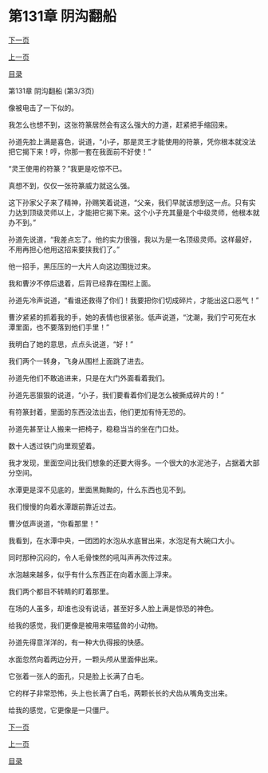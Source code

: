 <h1>第131章  阴沟翻船</h1>
            <div><p><a href="./393_%E7%AC%AC132%E7%AB%A0_%E5%9C%B0%E7%89%A2.md">下一页</a></p><p><a href="./391_%E7%AC%AC131%E7%AB%A0_%E9%98%B4%E6%B2%9F%E7%BF%BB%E8%88%B9.md">上一页</a></p><p><a href="../">目录</a></p></div>
            <div><p>第131章  阴沟翻船 (第3/3页)</p><p>像被电击了一下似的。</p><p>我怎么也想不到，这张符篆居然会有这么强大的力道，赶紧把手缩回来。</p><p>孙道先脸上满是喜色，说道，“小子，那是灵王才能使用的符篆，凭你根本就没法把它揭下来！哼，你那一套在我面前不好使！”</p><p>“灵王使用的符篆？”我更是吃惊不已。</p><p>真想不到，仅仅一张符篆威力就这么强。</p><p>这下孙家父子来了精神，孙赐笑着说道，“父亲，我们早就该想到这一点。只有实力达到顶级灵师以上，才能把它揭下来。这个小子充其量是个中级灵师，他根本就办不到。”</p><p>孙道先说道，“我差点忘了。他的实力很强，我以为是一名顶级灵师。这样最好，不用再担心他用这招来要挟我们了。”</p><p>他一招手，黑压压的一大片人向这边围拢过来。</p><p>我和曹汐不停后退着，后背已经靠在围栏上面。</p><p>孙道先冷声说道，“看谁还救得了你们！我要把你们切成碎片，才能出这口恶气！”</p><p>曹汐紧紧的抓着我的手，她的表情也很紧张。低声说道，“沈潮，我们宁可死在水潭里面，也不要落到他们手里！”</p><p>我明白了她的意思，点点头说道，“好！”</p><p>我们两个一转身，飞身从围栏上面跳了进去。</p><p>孙道先他们不敢追进来，只是在大门外面看着我们。</p><p>孙道先恶狠狠的说道，“小子，我们要看着你们是怎么被撕成碎片的！”</p><p>有符篆封着，里面的东西没法出去，他们更加有恃无恐的。</p><p>孙道先甚至让人搬来一把椅子，稳稳当当的坐在门口处。</p><p>数十人透过铁门向里观望着。</p><p>我才发现，里面空间比我们想象的还要大得多。一个很大的水泥池子，占据着大部分空间。</p><p>水潭更是深不见底的，里面黑黝黝的，什么东西也见不到。</p><p>我们慢慢的向着水潭跟前靠近过去。</p><p>曹汐低声说道，“你看那里！”</p><p>我看到，在水潭中央，一团团的水泡从水底冒出来，水泡足有大碗口大小。</p><p>同时那种沉闷的，令人毛骨悚然的吼叫声再次传过来。</p><p>水泡越来越多，似乎有什么东西正在向着水面上浮来。</p><p>我们两个都目不转睛的盯着那里。</p><p>在场的人虽多，却谁也没有说话，甚至好多人脸上满是惊恐的神色。</p><p>给我的感觉，我们更像是被用来喂猛兽的小动物。</p><p>孙道先得意洋洋的，有一种大仇得报的快感。</p><p>水面忽然向着两边分开，一颗头颅从里面伸出来。</p><p>它张着一张人的面孔，只是脸上长满了白毛。</p><p>它的样子非常恐怖，头上也长满了白毛，两颗长长的犬齿从嘴角支出来。</p><p>给我的感觉，它更像是一只僵尸。</p></div>
            <div><p><a href="./393_%E7%AC%AC132%E7%AB%A0_%E5%9C%B0%E7%89%A2.md">下一页</a></p><p><a href="./391_%E7%AC%AC131%E7%AB%A0_%E9%98%B4%E6%B2%9F%E7%BF%BB%E8%88%B9.md">上一页</a></p><p><a href="../">目录</a></p></div>